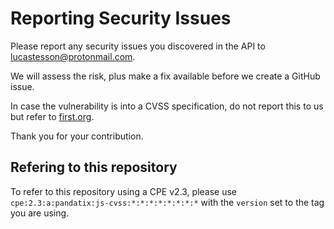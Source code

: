 # Reporting Security Issues

Please report any security issues you discovered in the API to lucastesson@protonmail.com.

We will assess the risk, plus make a fix available before we create a GitHub issue.

In case the vulnerability is into a CVSS specification, do not report this to us but refer to [first.org](https://www.first.org/contact).

Thank you for your contribution.

## Refering to this repository

To refer to this repository using a CPE v2.3, please use `cpe:2.3:a:pandatix:js-cvss:*:*:*:*:*:*:*:*` with the `version` set to the tag you are using.
